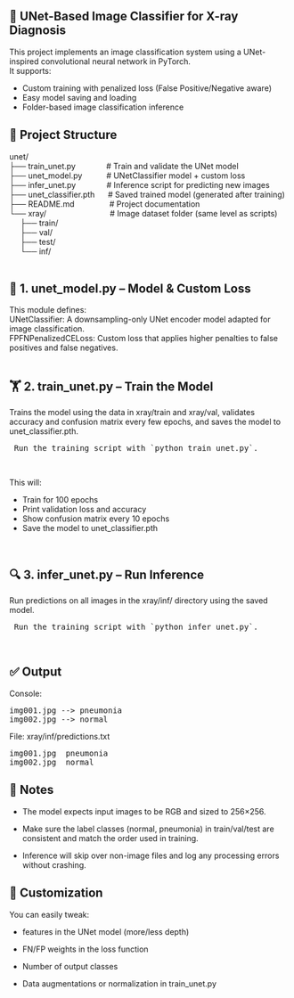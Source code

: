 ## 🧠 UNet-Based Image Classifier for X-ray Diagnosis

This project implements an image classification system using a UNet-inspired convolutional neural network in PyTorch. </br>
It supports:
 - Custom training with penalized loss (False Positive/Negative aware)</br>
 - Easy model saving and loading</br>
 - Folder-based image classification inference</br>

## 📁 Project Structure

unet/</br>
├── train_unet.py&nbsp;&nbsp;&nbsp;&nbsp;&nbsp;&nbsp;&nbsp;&nbsp;&nbsp;&nbsp;&nbsp;&nbsp;&nbsp;&nbsp;# Train and validate the UNet model</br>
├── unet_model.py&nbsp;&nbsp;&nbsp;&nbsp;&nbsp;&nbsp;&nbsp;&nbsp;&nbsp;&nbsp;&nbsp;# UNetClassifier model + custom loss</br>
├── infer_unet.py&nbsp;&nbsp;&nbsp;&nbsp;&nbsp;&nbsp;&nbsp;&nbsp;&nbsp;&nbsp;&nbsp;&nbsp;&nbsp;&nbsp;# Inference script for predicting new images</br>
├── unet_classifier.pth&nbsp;&nbsp;&nbsp;&nbsp;&nbsp;&nbsp;# Saved trained model (generated after training)</br>
├── README.md&nbsp;&nbsp;&nbsp;&nbsp;&nbsp;&nbsp;&nbsp;&nbsp;&nbsp;&nbsp;&nbsp;&nbsp;&nbsp;&nbsp;&nbsp;&nbsp;# Project documentation</br>
└── xray/&nbsp;&nbsp;&nbsp;&nbsp;&nbsp;&nbsp;&nbsp;&nbsp;&nbsp;&nbsp;&nbsp;&nbsp;&nbsp;&nbsp;&nbsp;&nbsp;&nbsp;&nbsp;&nbsp;&nbsp;&nbsp;&nbsp;&nbsp;&nbsp;&nbsp;&nbsp;&nbsp;&nbsp;&nbsp;# Image dataset folder (same level as scripts)</br>
&nbsp;&nbsp;&nbsp;&nbsp;&nbsp;├── train/</br>
&nbsp;&nbsp;&nbsp;&nbsp;&nbsp;├── val/</br>
&nbsp;&nbsp;&nbsp;&nbsp;&nbsp;├── test/</br>
&nbsp;&nbsp;&nbsp;&nbsp;&nbsp;└── inf/</br>
</br>
## 🧠 1. unet_model.py – Model & Custom Loss

This module defines:</br>
UNetClassifier: A downsampling-only UNet encoder model adapted for image classification.</br>
FPFNPenalizedCELoss: Custom loss that applies higher penalties to false positives and false negatives.</br>
</br>
## 🏋️ 2. train_unet.py – Train the Model

Trains the model using the data in xray/train and xray/val, validates accuracy and confusion matrix every few epochs, and saves the model to unet_classifier.pth.

<pre> Run the training script with `python train_unet.py`. </pre></br>

This will:</br>
 - Train for 100 epochs</br>
 - Print validation loss and accuracy</br>
 - Show confusion matrix every 10 epochs</br>
 - Save the model to unet_classifier.pth</br>
 
 </br>
 
 ## 🔍 3. infer_unet.py – Run Inference
 
Run predictions on all images in the xray/inf/ directory using the saved model.

<pre> Run the training script with `python infer_unet.py`. </pre></br>
## ✅ Output
Console:
<pre>
img001.jpg --> pneumonia
img002.jpg --> normal</pre>

File: xray/inf/predictions.txt
<pre>
img001.jpg	pneumonia
img002.jpg	normal</pre>

## 📝 Notes

 - The model expects input images to be RGB and sized to 256×256.
 
 - Make sure the label classes (normal, pneumonia) in train/val/test are consistent and match the order used in training.
 
 - Inference will skip over non-image files and log any processing errors without crashing.
 
## 🔧 Customization

You can easily tweak:

 - features in the UNet model (more/less depth)

 - FN/FP weights in the loss function

 - Number of output classes

 - Data augmentations or normalization in train_unet.py
